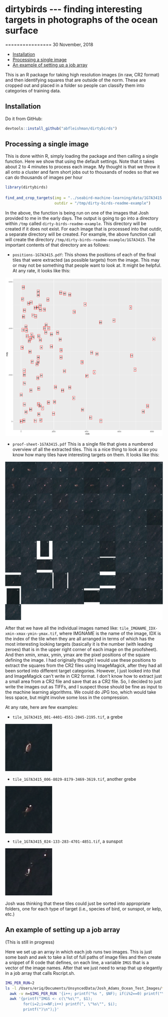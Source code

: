 dirtybirds --- finding interesting targets in photographs of the ocean surface
==============================================================================
================
30 November, 2018

-   [Installation](#installation)
-   [Processing a single image](#processing-a-single-image)
-   [An example of setting up a job array](#an-example-of-setting-up-a-job-array)

<!-- README.md is generated from README.Rmd. Please edit that file -->
This is an R package for taking high resolution images (in raw, CR2 format) and then identifying squares that are outside of the norm. These are cropped out and placed in a folder so people can classify them into categories of training data.

Installation
------------

Do it from GitHub:

``` r
devtools::install_github("abfleishman/dirtybirds")
```

Processing a single image
-------------------------

This is done within R, simply loading the package and then calling a single function. Here we show that using the default settings. Note that it takes about 2 to 4 minutes to process each image. My thought is that we throw it all onto a cluster and farm short jobs out to thousands of nodes so that we can do thousands of images per hour

``` r
library(dirtybirds)

find_and_crop_targets(img = "../seabird-machine-learning/data/1G7A3415.CR2",
                      outdir = "/tmp/dirty-birds-readme-example")
```

In the above, the function is being run on one of the images that Josh provided to me in the early days. The output is going to go into a directory within `/tmp` called `dirty-birds-readme-example`. This directory will be created if it does not exist. For each image that is processed into that outdir, a separate directory will be created. For example, the above function call will create the directory `/tmp/dirty-birds-readme-example/1G7A3415`. The important contents of that directory are as follows:

-   `positions-1G7A3415.pdf`: This shows the positions of each of the final tiles that were extracted (as possible targets) from the image. This may or may not be something that people want to look at. It might be helpful. At any rate, it looks like this:

![positions-figure](readme-figs/positions-1G7A3415.png)

-   `proof-sheet-1G7A3415.pdf` This is a single file that gives a numbered overview of all the extracted tiles. This is a nice thing to look at so you know how many tiles have interesting targets on them. It looks like this:

![proof-sheet-figure](readme-figs/proof-sheet-1G7A3415.png)

After that we have all the individual images named like: `tile_IMGNAME_IDX-xmin-xmax-ymin-ymax.tif`, where IMGNAME is the name of the image, IDX is the index of the tile when they are all arranged in terms of which has the most interesting looking targets (basically it is the number (with leading zeroes) that is in the upper right corner of each image on the proofsheet). And then xmin, xmax, ymin, ymax are the pixel positions of the square defining the image. I had originally thought I would use these positions to extract the squares from the CR2 files using ImageMagick, after they had all been sorted into different target categories. However, I just looked into that and ImageMagick can't write in CR2 format. I don't know how to extract just a small area from a CR2 file and save that as a CR2 file. So, I decided to just write the images out as TIFFs, and I suspect those should be fine as input to the machine learning algorithms. We could do JPG too, which would take less space, but might involve some loss in the compression.

At any rate, here are few examples:

-   `tile_1G7A3415_001-4401-4551-2045-2195.tif`, a grebe

![tile-001](readme-figs/tile_1G7A3415_001-4401-4551-2045-2195.png)

-   `tile_1G7A3415_006-8029-8179-3469-3619.tif`, another grebe

![tile-006](readme-figs/tile_1G7A3415_006-8029-8179-3469-3619.png)

-   `tile_1G7A3415_024-133-283-4701-4851.tif`, a sunspot

![tile-024](readme-figs/tile_1G7A3415_024-133-283-4701-4851.png)

Josh was thinking that these tiles could just be sorted into appropriate folders, one for each type of target (i.e., species of bird, or sunspot, or kelp, etc.)

An example of setting up a job array
------------------------------------

(This is still in progress)

Here we set up an array in which each job runs two images. This is just some bash and awk to take a list of full paths of image files and then create a snippet of R code that defines, on each line, a variable `IMGS` that is a vector of the image names. After that we just need to wrap that up elegantly in a job array that calls Rscript.sh.

``` sh
IMG_PER_RUN=2
ls -l /Users/eriq/Documents/UnsyncedData/Josh_Adams_Ocean_Test_Images/*.CR2 |   \
  awk -v n=$IMG_PER_RUN '{i++; printf("%s ", $NF); if(i%2==0) printf("\n");}' |   \
  awk '{printf("IMGS <- c(\"%s\"", $1); 
        for(i=2;i<=NF;i++) printf(", \"%s\"", $i); 
        printf(")\n");}'
```
